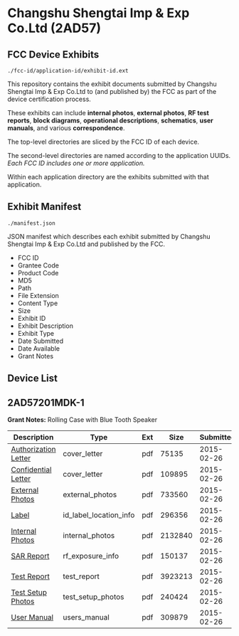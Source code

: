 # Changshu Shengtai Imp & Exp Co.Ltd (2AD57)
## FCC Device Exhibits

```
./fcc-id/application-id/exhibit-id.ext
```

This repository contains the exhibit documents submitted by Changshu Shengtai Imp & Exp Co.Ltd to (and published by) the FCC as part of the device certification process.

These exhibits can include **internal photos**, **external photos**, **RF test reports**, **block diagrams**, **operational descriptions**, **schematics**, **user manuals**, and various **correspondence**.

The top-level directories are sliced by the FCC ID of each device.

The second-level directories are named according to the application UUIDs. *Each FCC ID includes one or more application.*

Within each application directory are the exhibits submitted with that application. 

## Exhibit Manifest

```
./manifest.json
```

JSON manifest which describes each exhibit submitted by Changshu Shengtai Imp & Exp Co.Ltd and published by the FCC.

- FCC ID
- Grantee Code
- Product Code
- MD5
- Path
- File Extension
- Content Type
- Size
- Exhibit ID
- Exhibit Description
- Exhibit Type
- Date Submitted
- Date Available
- Grant Notes

## Device List
## 2AD57201MDK-1
**Grant Notes:** Rolling Case with Blue Tooth Speaker

| Description | Type | Ext | Size | Submitted | Available |
| ----------- | ---- | --- | ---- | --------- | --------- |
| [Authorization Letter](2AD57201MDK-1/3cc0e385118a37fecbcf2cb4359f7435/2541043.pdf) | cover_letter | pdf | 75135 | 2015-02-26 | 2015-02-26 |
| [Confidential Letter](2AD57201MDK-1/3cc0e385118a37fecbcf2cb4359f7435/2541044.pdf) | cover_letter | pdf | 109895 | 2015-02-26 | 2015-02-26 |
| [External Photos](2AD57201MDK-1/3cc0e385118a37fecbcf2cb4359f7435/2541045.pdf) | external_photos | pdf | 733560 | 2015-02-26 | 2015-02-26 |
| [Label](2AD57201MDK-1/3cc0e385118a37fecbcf2cb4359f7435/2541047.pdf) | id_label_location_info | pdf | 296356 | 2015-02-26 | 2015-02-26 |
| [Internal Photos](2AD57201MDK-1/3cc0e385118a37fecbcf2cb4359f7435/2541046.pdf) | internal_photos | pdf | 2132840 | 2015-02-26 | 2015-02-26 |
| [SAR Report](2AD57201MDK-1/3cc0e385118a37fecbcf2cb4359f7435/2541050.pdf) | rf_exposure_info | pdf | 150137 | 2015-02-26 | 2015-02-26 |
| [Test Report](2AD57201MDK-1/3cc0e385118a37fecbcf2cb4359f7435/2541049.pdf) | test_report | pdf | 3923213 | 2015-02-26 | 2015-02-26 |
| [Test Setup Photos](2AD57201MDK-1/3cc0e385118a37fecbcf2cb4359f7435/2541048.pdf) | test_setup_photos | pdf | 240424 | 2015-02-26 | 2015-02-26 |
| [User Manual](2AD57201MDK-1/3cc0e385118a37fecbcf2cb4359f7435/2541051.pdf) | users_manual | pdf | 309879 | 2015-02-26 | 2015-02-26 |
